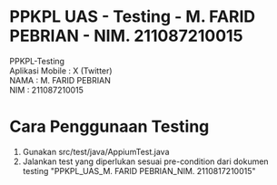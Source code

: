 # PPKPL UAS - Testing - M. FARID PEBRIAN - NIM. 211087210015
PPKPL-Testing \
Aplikasi Mobile : X (Twitter) \
NAMA : M. FARID PEBRIAN \
NIM  : 211087210015

# Cara Penggunaan Testing
1. Gunakan src/test/java/AppiumTest.java
2. Jalankan test yang diperlukan sesuai pre-condition dari dokumen testing "PPKPL_UAS_M. FARID PEBRIAN_NIM. 2110817210015"
